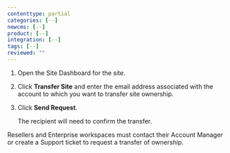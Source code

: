 ```yaml
---
contenttype: partial
categories: [--]
newcms: [--]
product: [--]
integration: [--]
tags: [--]
reviewed: ""
---
```


1. Open the Site Dashboard for the site.

1. Click **Transfer Site** and enter the email address associated with the account to which you want to transfer site ownership.

1. Click **Send Request**. 

    The recipient will need to confirm the transfer.

Resellers and Enterprise workspaces must contact their Account Manager or create a Support ticket to request a transfer of ownership.
